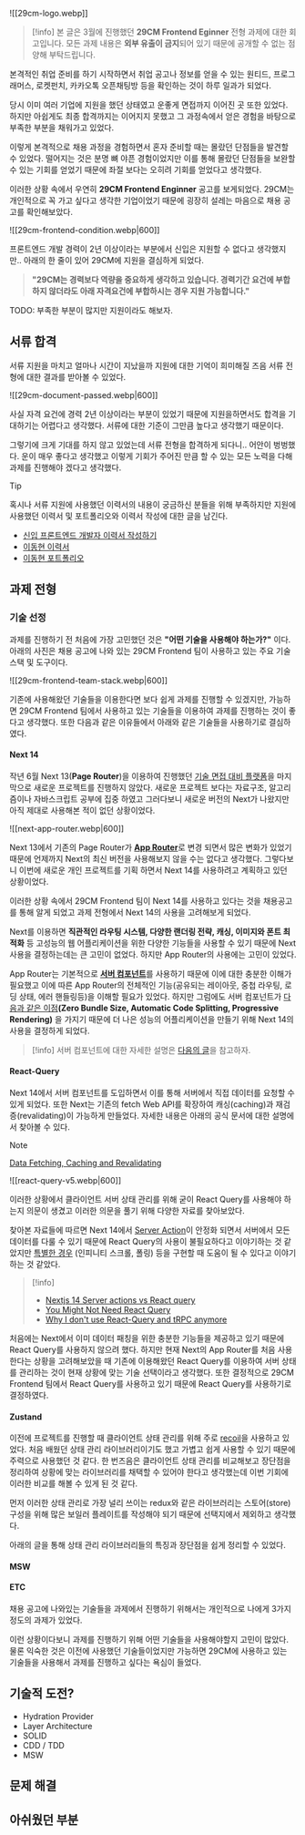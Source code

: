 
![[29cm-logo.webp]]

> [!info]
> 본 글은 3월에 진행했던 **29CM Frontend Eginner** 전형 과제에 대한 회고입니다. 
> 모든 과제 내용은 **외부 유출이 금지**되어 있기 때문에 공개할 수 없는 점 양해 부탁드립니다.

본격적인 취업 준비를 하기 시작하면서 취업 공고나 정보를 얻을 수 있는 원티드, 프로그래머스, 로켓펀치, 카카오톡 오픈채팅방 등을 확인하는 것이 하루 일과가 되었다.

당시 이미 여러 기업에 지원을 했던 상태였고 운좋게 면접까지 이어진 곳 또한 있었다. 하지만 아쉽게도 최종 합격까지는 이어지지 못했고 그 과정속에서 얻은 경험을 바탕으로 부족한 부분을 채워가고 있었다.

이렇게 본격적으로 채용 과정을 경험하면서 혼자 준비할 때는 몰랐던 단점들을 발견할 수 있었다. 떨어지는 것은 분명 뼈 야픈 경험이었지만 이를 통해 몰랐던 단점들을 보완할 수 있는 기회를 얻었기 때문에 좌절 보다는 오히려 기회를 얻었다고 생각했다.

이러한 상황 속에서 우연히 **29CM Frontend Enginner** 공고를 보게되었다. 29CM는 개인적으로 꼭 가고 싶다고 생각한 기업이었기 때문에 굉장히 설레는 마음으로 채용 공고를 확인해보았다.

![[29cm-frontend-condition.webp|600]]

프론트엔드 개발 경력이 2년 이상이라는 부분에서 신입은 지원할 수 없다고 생각했지만.. 아래의 한 줄이 있어 29CM에 지원을 결심하게 되었다.

> **"29CM는 경력보다 역량을 중요하게 생각하고 있습니다. 경력기간 요건에 부합하지 않더라도 아래 자격요건에 부합하시는 경우 지원 가능합니다."**

TODO: 부족한 부분이 많지만 지원이라도 해보자.

## 서류 합격
서류 지원을 마치고 얼마나 시간이 지났을까 지원에 대한 기억이 희미해질 즈음 서류 전형에 대한 결과를 받아볼 수 있었다.

![[29cm-document-passed.webp|600]]

사실 자격 요건에 경력 2년 이상이라는 부분이 있었기 때문에 지원을하면서도 합격을 기대하기는 어렵다고 생각했다. 서류에 대한 기준이 그만큼 높다고 생각했기 때문이다. 

그렇기에 크게 기대를 하지 않고 있었는데 서류 전형을 합격하게 되다니.. 어안이 벙벙했다. 운이 매우 좋다고 생각했고 이렇게 기회가 주어진 만큼 할 수 있는 모든 노력을 다해 과제를 진행해야 겠다고 생각했다.

> [!tip]
> 혹시나 서류 지원에 사용했던 이력서의 내용이 궁금하신 분들을 위해 부족하지만 지원에 사용했던 이력서 및 포트폴리오와 이력서 작성에 대한 글을 남긴다.
> - [신입 프론트엔드 개발자 이력서 작성하기](https://l2hyunn.github.io/posts/frontend-developer-resume/)
> - [이동현 이력서](https://team-project22.notion.site/Developer-699a7e05c9f3414088517e3ab3220618)
> - [이동현 포트폴리오](https://team-project22.notion.site/7190b4b78ce540ff97fea14e58aaa3c3?v=fd78ab97bc8345f7a001422cf111a9cf)

## 과제 전형

### 기술 선정
과제를 진행하기 전 처음에 가장 고민했던 것은 **"어떤 기술을 사용해야 하는가?"** 이다. 아래의 사진은 채용 공고에 나와 있는 29CM Frontend 팀이 사용하고 있는 주요 기술 스택 및 도구이다.

![[29cm-frontend-team-stack.webp|600]]

기존에 사용해왔던 기술들을 이용한다면 보다 쉽게 과제를 진행할 수 있겠지만, 가능하면 29CM Frontend 팀에서 사용하고 있는 기술들을 이용하여 과제를 진행하는 것이 좋다고 생각했다. 또한 다음과 같은 이유들에서 아래와 같은 기술들을 사용하기로 결심하였다.

#### Next 14
작년 6월 Next 13(**Page Router**)을 이용하여 진행했던 [기술 면접 대비 플랫폼](https://github.com/effective-tech-interview/effective-tech-interview-client)을 마지막으로 새로운 프로젝트를 진행하지 않았다. 새로운 프로젝트 보다는 자료구조, 알고리즘이나 자바스크립트 공부에 집중 하였고 그러다보니 새로운 버전의 Next가 나왔지만 아직 제대로 사용해본 적이 없던 상황이었다. 

![[next-app-router.webp|600]]

Next 13에서 기존의 Page Router가 [**App Router**](https://nextjs.org/docs/app)로 변경 되면서 많은 변화가 있었기 때문에 언제까지 Next의 최신 버전을 사용해보지 않을 수는 없다고 생각했다. 그렇다보니 이번에 새로운 개인 프로젝트를 기획 하면서 Next 14를 사용하려고 계획하고 있던 상황이었다.

이러한 상황 속에서 29CM Frontend 팀이 Next 14를 사용하고 있다는 것을 채용공고를 통해 알게 되었고 과제 전형에서 Next 14의 사용을 고려해보게 되었다.

Next를 이용하면 **직관적인 라우팅 시스템, 다양한 랜더링 전략, 캐싱, 이미지와 폰트 최적화** 등 고성능의 웹 어플리케이션을 위한 다양한 기능들을 사용할 수 있기 때문에 Next 사용을 결정하는데는 큰 고민이 없었다. 하지만 App Router의 사용에는 고민이 있었다. 

App Router는 기본적으로 [**서버 컴포넌트**](https://www.patterns.dev/react/react-server-components/)를 사용하기 때문에 이에 대한 충분한 이해가 필요했고 이에 따른 App Router의 전체적인 기능(공유되는 레이아웃, 중첩 라우팅, 로딩 상태, 에러 핸들링등)을 이해할 필요가 있었다. 하지만 그럼에도 서버 컴포넌트가 [다음과 같은 이점](https://nextjs.org/docs/app/building-your-application/rendering/server-components)**(Zero Bundle Size, Automatic Code Splitting, Progressive Rendering)** 을 가지기 때문에 더 나은 성능의 어플리케이션을 만들기 위해 Next 14의 사용을 결정하게 되었다.

> [!info]
> 서버 컴포넌트에 대한 자세한 설명은 [다음의 글](https://nextjs.org/docs/app/building-your-application/rendering/server-components)을 참고하자.
 
#### React-Query 
Next 14에서 서버 컴포넌트를 도입하면서 이를 통해 서버에서 직접 데이터를 요청할 수 있게 되었다. 또한 Next는 기존의 fetch Web API를 확장하여 캐싱(caching)과 재검증(revalidating)이 가능하게 만들었다. 자세한 내용은 아래의 공식 문서에 대한 설명에서 찾아볼 수 있다.

> [!note]
> [Data Fetching, Caching and Revalidating](https://nextjs.org/docs/app/building-your-application/data-fetching/fetching-caching-and-revalidating)

![[react-query-v5.webp|600]]

이러한 상황에서 클라이언트 서버 상태 관리를 위해 굳이 React Query를 사용해야 하는지 의문이 생겼고 이러한 의문을 풀기 위해 다양한 자료를 찾아보았다. 

찾아본 자료들에 따르면 Next 14에서 [Server Action](https://nextjs.org/docs/app/building-your-application/data-fetching/server-actions-and-mutations)이 안정화 되면서 서버에서 모든 데이터를 다룰 수 있기 때문에 React Query의 사용이 불필요하다고 이야기하는 것 같았지만 [특별한 경우](https://www.reddit.com/r/nextjs/comments/19d0sar/comment/kj2pdiq/?utm_source=share&utm_medium=web3x&utm_name=web3xcss&utm_term=1&utm_content=share_button) (인피니티 스크롤, 폴링) 등을 구현할 때 도움이 될 수 있다고 이야기하는 것 같았다.

> [!info]
> - [Nextjs 14 Server actions vs React query](https://www.reddit.com/r/nextjs/comments/19d0sar/nextjs_14_server_actions_vs_react_query/)
> - [You Might Not Need React Query](https://tkdodo.eu/blog/you-might-not-need-react-query)
> - [Why I don't use React-Query and tRPC anymore](https://www.youtube.com/watch?v=51pf_nCJpwg&t=6s)

처음에는 Next에서 이미 데이터 패칭을 위한 충분한 기능들을 제공하고 있기 때문에 React Query를 사용하지 않으려 했다. 하지만 현재 Next의 App Router를 처음 사용한다는 상황을 고려해보았을 때 기존에 이용해왔던 React Query를 이용하여 서버 상태를 관리하는 것이 현재 상황에 맞는 기술 선택이라고 생각했다. 또한 결정적으로 29CM Frontend 팀에서 React Query를 사용하고 있기 때문에 React Query를 사용하기로 결정하였다.

#### Zustand
이전에 프로젝트를 진행할 때 클라이언트 상태 관리를 위해 주로 [recoil](https://recoiljs.org/ko/)을 사용하고 있었다. 처음 배웠던 상태 관리 라이브러리이기도 했고 가볍고 쉽게 사용할 수 있기 때문에 주력으로 사용했던 것 같다. 한 번즈음은 클라이언트 상태 관리를 비교해보고 장단점을 정리하여 상황에 맞는 라이브러리를 채택할 수 있어야 한다고 생각했는데 이번 기회에 이러한 비교를 해볼 수 있게 된 것 같다.

먼저 이러한 상태 관리로 가장 널리 쓰이는 redux와 같은 라이브러리는 스토어(store) 구성을 위해 많은 보일러 플레이트를 작성해야 되기 때문에 선택지에서 제외하고 생각했다.

아래의 글을 통해 상태 관리 라이브러리들의 특징과 장단점을 쉽게 정리할 수 있었다.

#### MSW

#### ETC





채용 공고에 나와있는 기술들을 과제에서 진행하기 위해서는 개인적으로 나에게 3가지 정도의 과제가 있었다.



이런 상황이다보니 과제를 진행하기 위해 어떤 기술들을 사용해야할지 고민이 많았다. 물론 익숙한 것은 이전에 사용했던 기술들이었지만 가능하면 29CM에 사용하고 있는 기술들을 사용해서 과제를 진행하고 싶다는 욕심이 들었다.


## 기술적 도전?
- Hydration Provider
- Layer Architecture
- SOLID
- CDD / TDD
- MSW


## 문제 해결

## 아쉬웠던 부분

